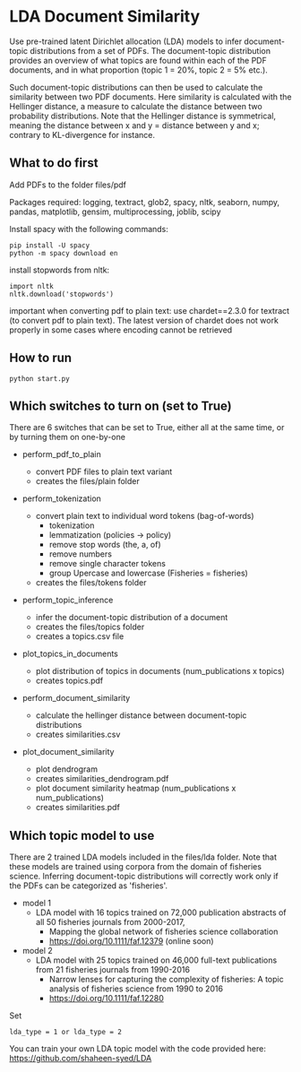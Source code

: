 # LDA Document Similarity

Use pre-trained latent Dirichlet allocation (LDA) models to infer document-topic distributions from a set of PDFs. The document-topic distribution provides an overview of what topics are found within each of the PDF documents, and in what proportion (topic 1 = 20%, topic 2 = 5% etc.).

Such document-topic distributions can then be used to calculate the similarity between two PDF documents. Here similarity is calculated with the Hellinger distance, a measure to calculate the distance between two probability distributions. Note that the Hellinger distance is symmetrical, meaning the distance between x and y = distance between y and x; contrary to KL-divergence for instance.

## What to do first

Add PDFs to the folder files/pdf

Packages required:
logging, textract, glob2, spacy, nltk, seaborn, numpy, pandas, matplotlib, gensim, multiprocessing, joblib, scipy

Install spacy with the following commands:
```
pip install -U spacy
python -m spacy download en
```

install stopwords from nltk:
```
import nltk
nltk.download('stopwords')
```

important when converting pdf to plain text:
use chardet==2.3.0 for textract (to convert pdf to plain text). The latest version of chardet does not work properly in some cases where encoding cannot be retrieved

## How to run

```
python start.py
```

## Which switches to turn on (set to True)

There are 6 switches that can be set to True, either all at the same time, or by turning them on one-by-one

* perform_pdf_to_plain
	* convert PDF files to plain text variant
	* creates the files/plain folder

* perform_tokenization
	* convert plain text to individual word tokens (bag-of-words)
		- tokenization
		- lemmatization (policies -> policy)
		- remove stop words (the, a, of)
		- remove numbers
		- remove single character tokens
		- group Upercase and lowercase (Fisheries = fisheries)
	* creates the files/tokens folder

* perform_topic_inference
	* infer the document-topic distribution of a document
	* creates the files/topics folder
	* creates a topics.csv file

* plot_topics_in_documents
	* plot distribution of topics in documents (num_publications x topics)
	* creates topics.pdf

* perform_document_similarity
	* calculate the hellinger distance between document-topic distributions
	* creates similarities.csv

* plot_document_similarity
	* plot dendrogram
	* creates similarities_dendrogram.pdf
	* plot document similarity heatmap (num_publications x num_publications)
	* creates similarities.pdf

## Which topic model to use

There are 2 trained LDA models included in the files/lda folder. Note that these models are trained using corpora from the domain of fisheries science. Inferring document-topic distributions will correctly work only if the PDFs can be categorized as 'fisheries'.

* model 1
	* LDA model with 16 topics trained on 72,000 publication abstracts of all 50 fisheries journals from 2000-2017, 
		-	Mapping the global network of fisheries science collaboration
		-	https://doi.org/10.1111/faf.12379 (online soon)
* model 2
	* LDA model with 25 topics trained on 46,000 full-text publications from 21 fisheries journals from 1990-2016
		-	Narrow lenses for capturing the complexity of fisheries: A topic analysis of fisheries science from 1990 to 2016
		-	https://doi.org/10.1111/faf.12280

Set
```
lda_type = 1 or lda_type = 2
```

You can train your own LDA topic model with the code provided here:
https://github.com/shaheen-syed/LDA